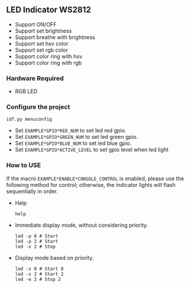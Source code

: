 ## LED Indicator WS2812

* Support ON/OFF
* Support set brightness
* Support breathe with brightness
* Support set hsv color
* Support set rgb color
* Support color ring with hsv
* Support color ring with rgb

### Hardware Required

* RGB LED

### Configure the project

```
idf.py menuconfig
```

* Set `EXAMPLE*GPIO*RED_NUM` to set led red gpio.
* Set `EXAMPLE*GPIO*GREEN_NUM` to set led green gpio.
* Set `EXAMPLE*GPIO*BLUE_NUM` to set led blue gpio.
* Set `EXAMPLE*GPIO*ACTIVE_LEVEL` to set gpio level when led light

### How to USE

If the macro `EXAMPLE*ENABLE*CONSOLE_CONTROL` is enabled, please use the following method for control; otherwise, the indicator lights will flash sequentially in order.

* Help
    ```shell
    help
    ```

* Immediate display mode, without considering priority.
    ```shell
    led -p 0 # Start
    led -p 2 # Start
    led -x 2 # Stop
    ```

* Display mode based on priority.
    ```shell
    led -s 0 # Start 0
    led -s 2 # Start 2
    led -e 2 # Stop 2
    ```
